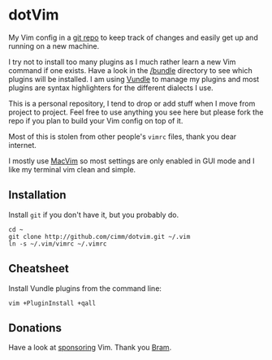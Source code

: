 # dotVim

My Vim config in a [git repo](https://github.com/cimm/dotvim) to keep track of changes and easily get up and running on a new machine.

I try not to install too many plugins as I much rather learn a new Vim command if one exists. Have a look in the [/bundle](https://github.com/cimm/dotvim/tree/master/bundle) directory to see which plugins will be installed. I am using [Vundle](https://github.com/gmarik/Vundle.vim) to manage my plugins and most plugins are syntax highlighters for the different dialects I use.

This is a personal repository, I tend to drop or add stuff when I move from project to project. Feel free to use anything you see here but please fork the repo if you plan to build your Vim config on top of it.

Most of this is stolen from other people's `vimrc` files, thank you dear internet.

I mostly use [MacVim](https://code.google.com/p/macvim/) so most settings are only enabled in GUI mode and I like my terminal vim clean and simple.

## Installation

Install `git` if you don't have it, but you probably do.

    cd ~
    git clone http://github.com/cimm/dotvim.git ~/.vim
    ln -s ~/.vim/vimrc ~/.vimrc

## Cheatsheet

Install Vundle plugins from the command line:

    vim +PluginInstall +qall

## Donations

Have a look at [sponsoring](http://www.vim.org/sponsor) Vim. Thank you [Bram](https://en.wikipedia.org/wiki/Bram_Moolenaar).
